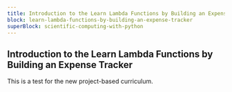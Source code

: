 ```yaml
---
title: Introduction to the Learn Lambda Functions by Building an Expense Tracker
block: learn-lambda-functions-by-building-an-expense-tracker
superBlock: scientific-computing-with-python
---
```


## Introduction to the Learn Lambda Functions by Building an Expense Tracker

This is a test for the new project-based curriculum.
